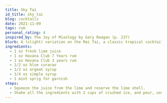 ```yaml
---
title: Sky Tai
id_title: sky_tai
blog: cocktails
date: 2021-11-09
tags: rum
personal_rating: 4
inspired_by: The Joy of Mixology by Gary Reagan (p. 237)
blurb: A (slight) variation on the Mai Tai, a classic tropical cocktail that will make you feel like you're a pensioner living in Florida.
ingredients:
  - 1 oz fresh lime juice
  - 1 oz Havana Club 7 Years rum
  - 1 oz Havana Club 3 years rum
  - 1/2 oz blue curacao
  - 1/2 oz orgeat syrup
  - 1/4 oz simple syrup
  - 1 mint sprig for garnish
steps:
  - Squeeze the juice from the lime and reserve the lime shell.
  - Shake all the ingredients with 2 cups of crushed ice, and pour, unstrained into a double old-fashioned glass. Sink the lime shell into the drink, and add the garnish.
---
```

